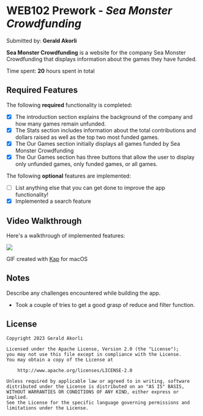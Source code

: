 # WEB102 Prework - *Sea Monster Crowdfunding*

Submitted by: **Gerald Akorli**

**Sea Monster Crowdfunding** is a website for the company Sea Monster Crowdfunding that displays information about the games they have funded.

Time spent: **20** hours spent in total

## Required Features

The following **required** functionality is completed:

* [x] The introduction section explains the background of the company and how many games remain unfunded.
* [x] The Stats section includes information about the total contributions and dollars raised as well as the top two most funded games.
* [x] The Our Games section initially displays all games funded by Sea Monster Crowdfunding
* [x] The Our Games section has three buttons that allow the user to display only unfunded games, only funded games, or all games.

The following **optional** features are implemented:

* [ ] List anything else that you can get done to improve the app functionality!
* [x] Implemented a search feature

## Video Walkthrough

Here's a walkthrough of implemented features:



![](https://github.com/BravoClassic/web102_prework/blob/main/seamonster.gif)

<!-- Replace this with whatever GIF tool you used! -->
GIF created with [Kap](https://getkap.co/) for macOS
<!-- Recommended tools:
[ScreenToGif](https://www.screentogif.com/) for Windows
[peek](https://github.com/phw/peek) for Linux. -->

## Notes

Describe any challenges encountered while building the app.

- Took a couple of tries to get a good grasp of reduce and filter function.


## License

    Copyright 2023 Gerald Akorli

    Licensed under the Apache License, Version 2.0 (the "License");
    you may not use this file except in compliance with the License.
    You may obtain a copy of the License at

        http://www.apache.org/licenses/LICENSE-2.0

    Unless required by applicable law or agreed to in writing, software
    distributed under the License is distributed on an "AS IS" BASIS,
    WITHOUT WARRANTIES OR CONDITIONS OF ANY KIND, either express or implied.
    See the License for the specific language governing permissions and
    limitations under the License.
